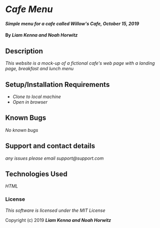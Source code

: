# _Cafe Menu_

#### _Simple menu for a cafe called Willow's Cafe, October 15, 2019_

#### By _**Liam Kenna and Noah Horwitz**_

## Description

_This website is a mock-up of a fictional cafe's web page with a landing page, breakfast and lunch menu_

## Setup/Installation Requirements

* _Clone to local machine_
* _Open in browser_


## Known Bugs

_No known bugs_

## Support and contact details

_any issues please email support@support.com_

## Technologies Used

_HTML_

### License

*This software is licensed under the MIT License*

Copyright (c) 2019 **_Liam Kenna and Noah Horwitz_**

